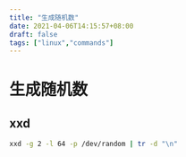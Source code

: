 ```yaml
---
title: "生成随机数"
date: 2021-04-06T14:15:57+08:00
draft: false
tags: ["linux","commands"]
---
```

生成随机数
===

xxd
---

```bash
xxd -g 2 -l 64 -p /dev/random | tr -d "\n"
```

